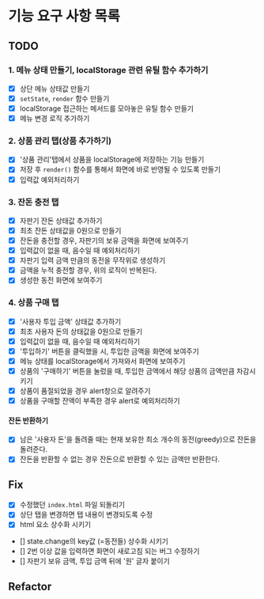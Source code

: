 # 기능 요구 사항 목록

## TODO

### 1. 메뉴 상태 만들기, localStorage 관련 유틸 함수 추가하기

- [x] 상단 메뉴 상태값 만들기
- [x] `setState`, `render` 함수 만들기
- [x] localStorage 접근하는 메서드를 모아놓은 유틸 함수 만들기
- [x] 메뉴 변경 로직 추가하기

### 2. 상품 관리 탭(상품 추가하기)

- [x] '상품 관리'탭에서 상품을 localStorage에 저장하는 기능 만들기
- [x] 저장 후 `render()` 함수를 통해서 화면에 바로 반영될 수 있도록 만들기
- [x] 입력값 예외처리하기

### 3. 잔돈 충전 탭

- [x] 자판기 잔돈 상태값 추가하기
- [x] 최초 잔돈 상태값을 0원으로 만들기
- [x] 잔돈을 충전할 경우, 자판기의 보유 금액을 화면에 보여주기
- [x] 입력값이 없을 때, 음수일 때 예외처리하기
- [x] 자판기 입력 금액 만큼의 동전을 무작위로 생성하기
- [x] 금액을 누적 충전할 경우, 위의 로직이 반복된다.
- [x] 생성한 동전 화면에 보여주기

### 4. 상품 구매 탭

- [x] '사용자 투입 금액' 상태값 추가하기
- [x] 최초 사용자 돈의 상태값을 0원으로 만들기
- [x] 입력값이 없을 때, 음수일 때 예외처리하기
- [x] '투입하기' 버튼을 클릭했을 시, 투입한 금액을 화면에 보여주기
- [x] 메뉴 상태를 localStorage에서 가져와서 화면에 보여주기
- [x] 상품의 '구매하기' 버튼을 눌렀을 때, 투입한 금액에서 해당 상품의 금액만큼 차감시키기
- [x] 상품이 품절되었을 경우 alert창으로 알려주기
- [x] 상품을 구매할 잔액이 부족한 경우 alert로 예외처리하기

#### 잔돈 반환하기

- [x] 남은 '사용자 돈'을 돌려줄 때는 현재 보유한 최소 개수의 동전(greedy)으로 잔돈을 돌려준다.
- [x] 잔돈을 반환할 수 없는 경우 잔돈으로 반환할 수 있는 금액만 반환한다.

## Fix

- [x] 수정했던 `index.html` 파일 되돌리기
- [x] 상단 탭을 변경하면 탭 내용이 변경되도록 수정
- [x] html 요소 상수화 시키기
- [] state.change의 key값 (=동전들) 상수화 시키기
- [] 2번 이상 값을 입력하면 화면이 새로고침 되는 버그 수정하기
- [] 자판기 보유 금액, 투입 금액 뒤에 '원' 글자 붙이기

## Refactor
